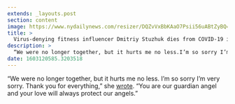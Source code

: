 ```yaml
--- 
extends: _layouts.post 
section: content 
image: https://www.nydailynews.com/resizer/DQZvVxBbKAaO7Psii56uABtZyBQ=/1200x0/top/cloudfront-us-east-1.images.arcpublishing.com/tronc/URGXS7HQMZFXBJEXVTNMGBOSZE.jpg 
title: > 
  Virus-denying fitness influencer Dmitriy Stuzhuk dies from COVID-19 in Ukraine 
description: > 
  “We were no longer together, but it hurts me no less.I’m so sorry I’m very sorry.Thank you for everything,” she wrote.“You are our guardian angel and your love will always protect our angels.” 
date: 1603120585.3203518 
--- 
```

<div><p class=""> &#8220;We were no longer together, but it hurts me no less. I&#8217;m so sorry I&#8217;m very sorry. Thank you for everything,&#8221; she <a href="https://www.instagram.com/p/CGcw8N5Agrc/" target="_blank">wrote</a>. &#8220;You are our guardian angel and your love will always protect our angels.&#8221;</p> </div>
